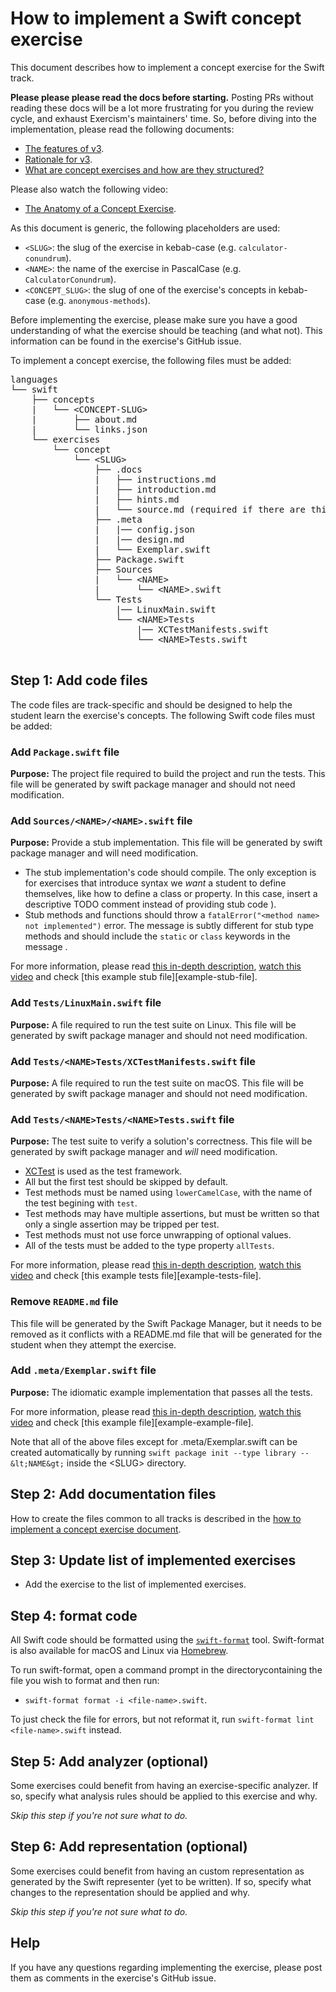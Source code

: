 # How to implement a Swift concept exercise

This document describes how to implement a concept exercise for the Swift track.

**Please please please read the docs before starting.** Posting PRs without reading these docs will be a lot more frustrating for you during the review cycle, and exhaust Exercism's maintainers' time. So, before diving into the implementation, please read the following documents:

- [The features of v3][docs-features-of-v3].
- [Rationale for v3][docs-rationale-for-v3].
- [What are concept exercises and how are they structured?][docs-concept-exercises]

Please also watch the following video:

- [The Anatomy of a Concept Exercise][anatomy-of-a-concept-exercise].

As this document is generic, the following placeholders are used:

- `<SLUG>`: the slug of the exercise in kebab-case (e.g. `calculator-conundrum`).
- `<NAME>`: the name of the exercise in PascalCase (e.g. `CalculatorConundrum`).
- `<CONCEPT_SLUG>`: the slug of one of the exercise's concepts in kebab-case (e.g. `anonymous-methods`).

Before implementing the exercise, please make sure you have a good understanding of what the exercise should be teaching (and what not). This information can be found in the exercise's GitHub issue. <!--Having done this, please read the [Swift concept exercises introduction][concept-exercises].-->

To implement a concept exercise, the following files must be added:

<pre>
languages
└── swift
    ├── concepts
    |   └── &lt;CONCEPT-SLUG&gt;
    |       ├── about.md
    |       └── links.json
    └── exercises
        └── concept
            └── &lt;SLUG&gt;
                ├── .docs
                |   ├── instructions.md
                |   ├── introduction.md
                |   ├── hints.md
                |   └── source.md (required if there are third-party sources)
                ├── .meta
                |   |── config.json
                |   |── design.md
                |   └── Exemplar.swift
                ├── Package.swift
                ├── Sources
                |   └── &lt;NAME&gt;
                |       └── &lt;NAME&gt;.swift
                └── Tests
                    |── LinuxMain.swift
                    └── &lt;NAME&gt;Tests
                        |── XCTestManifests.swift
                        └── &lt;NAME&gt;Tests.swift

</pre>

## Step 1: Add code files

The code files are track-specific and should be designed to help the student learn the exercise's concepts. The following Swift code files must be added:

### Add `Package.swift` file

**Purpose:** The project file required to build the project and run the tests. This file will be generated by swift package manager and should not need modification.

<!--For more information, check [this example project file][example-project-file].
-->

### Add `Sources/<NAME>/<NAME>.swift` file

**Purpose:** Provide a stub implementation. This file will be generated by swift package manager and will need modification.

- The stub implementation's code should compile. The only exception is for exercises that introduce syntax we _want_ a student to define themselves, like how to define a class or property. In this case, insert a descriptive TODO comment instead of providing stub code <!--(see [this example][todo]-->).
- Stub methods and functions should throw a `fatalError("<method name> not implemented")` error. <!--See [this instance method example][not-implemented].--> The message is subtly different for stub type methods and should include the `static` or `class` keywords in the message <!--, see [this static method example][not-implemented-static]-->.

For more information, please read [this in-depth description][stub-file], [watch this video][video-stub-file] and check [this example stub file][example-stub-file].

### Add `Tests/LinuxMain.swift` file

**Purpose:** A file required to run the test suite on Linux. This file will be generated by swift package manager and should not need modification.

### Add `Tests/<NAME>Tests/XCTestManifests.swift` file

**Purpose:** A file required to run the test suite on macOS. This file will be generated by swift package manager and should not need modification.

### Add `Tests/<NAME>Tests/<NAME>Tests.swift` file

**Purpose:** The test suite to verify a solution's correctness. This file will be generated by swift package manager and _will_ need modification.

- [XCTest][xctest] is used as the test framework.
- All but the first test should be skipped by default<!-- (check [this example][skip-fact])-->.
- Test methods must be named using `lowerCamelCase`, with the name of the test begining with `test`<!-- (check [this example][test-name])-->.
- Test methods may have multiple assertions, but must be written so that only a single assertion may be tripped per test.
- Test methods must not use force unwrapping of optional values.
- All of the tests must be added to the type property `allTests`.

For more information, please read [this in-depth description][tests-file], [watch this video][video-tests-file] and check [this example tests file][example-tests-file].

### Remove `README.md` file

This file will be generated by the Swift Package Manager, but it needs to be removed as it conflicts with a README.md file that will be generated for the student when they attempt the exercise.

### Add `.meta/Exemplar.swift` file

**Purpose:** The idiomatic example implementation that passes all the tests.

For more information, please read [this in-depth description][example-file], [watch this video][video-example-file] and check [this example file][example-example-file].

Note that all of the above files except for .meta/Exemplar.swift can be created automatically by running `swift package init --type library --&lt;NAME&gt;` inside the &lt;SLUG&gt; directory.

## Step 2: Add documentation files

How to create the files common to all tracks is described in the [how to implement a concept exercise document][how-to-implement-a-concept-exercise].

## Step 3: Update list of implemented exercises

- Add the exercise to the list of implemented exercises<!--[list of implemented exercises][implemented-exercises]-->.

## Step 4: format code

All Swift code should be formatted using the [`swift-format`][swift-format] tool. Swift-format is also available for macOS and Linux via [Homebrew][homebrew].

To run swift-format, open a command prompt in the directorycontaining the file you wish to format and then run:

- `swift-format format -i <file-name>.swift`.

To just check the file for errors, but not reformat it, run `swift-format lint <file-name>.swift` instead.

## Step 5: Add analyzer (optional)

Some exercises could benefit from having an exercise-specific analyzer<!--[analyzer][analyzer]-->. If so, specify what analysis rules should be applied to this exercise and why.

_Skip this step if you're not sure what to do._

## Step 6: Add representation (optional)

Some exercises could benefit from having an custom representation as generated by the Swift representer (yet to be written)<!-- [Swift representer][representer]-->. If so, specify what changes to the representation should be applied and why.

_Skip this step if you're not sure what to do._

<!--
## Inspiration

When implementing an exercise, it can be very useful to look at already implemented Swift exercises like the [strings][concept-exercise-strings], [datetimes][concept-exercise-datetimes] or [floating-point numbers][concept-exercise-numbers-floating-point] exercises. You can also check the exercise's [general concepts documents][reference] to see if other languages have already implemented an exercise for that concept.
-->

## Help

If you have any questions regarding implementing the exercise, please post them as comments in the exercise's GitHub issue.

<!--[analyzer]: https://github.com/exercism/csharp-analyzer
[representer]: https://github.com/exercism/csharp-representer
-->

<!--[concept-exercises]: ../exercises/concept/README.md
[implemented-exercises]: ../exercises/concept/README.md#implemented-exercises
-->

<!--[concept-exercise-strings]: ../exercises/concept/strings
[concept-exercise-dates]: ../exercises/concept/dates
[concept-exercise-numbers-floating-point]: ../exercises/concept/floating-point-numbers
-->

<!--[example-stub-file]: ../exercises/concept/strings/Source/Strings/Strings.swift
[example-tests-file]: ../exercises/concept/strings/Tests/StringsTests/StringTests.swift
[example-example-file]: ../exercises/concept/strings/.meta/Exemplar.swift
[example-project-file]: ../exercises/concept/strings/Package.swift
-->

[how-to-implement-a-concept-exercise]: https://github.com/exercism/v3/blob/main/docs/maintainers/generic-how-to-implement-a-concept-exercise.md
[docs-concept-exercises]: https://github.com/exercism/v3/blob/main/docs/concept-exercises.md
[docs-rationale-for-v3]: https://github.com/exercism/v3/blob/main/docs/rationale-for-v3.md
[docs-features-of-v3]: https://github.com/exercism/v3/blob/main/docs/features-of-v3.md
[anatomy-of-a-concept-exercise]: https://www.youtube.com/watch?v=gkbBqd7hPrA
[reference]: https://github.com/exercism/v3/blob/main/reference
[swift-format]: https://github.com/apple/swift-format
[allowing-fork-pr-changes]: https://help.github.com/en/github/collaborating-with-issues-and-pull-requests/allowing-changes-to-a-pull-request-branch-created-from-a-fork
[video-stub-file]: https://www.youtube.com/watch?v=gkbBqd7hPrA&t=1171
[video-tests-file]: https://www.youtube.com/watch?v=gkbBqd7hPrA&t=1255
[video-example-file]: https://www.youtube.com/watch?v=gkbBqd7hPrA&t=781
[homebrew]: https://brew.sh
[xctest]: https://developer.apple.com/documentation/xctest

<!--[skip-test]: ../exercises/concept/strings/Tests/StringsTests/StringTests.swift#L11
[test-name]: ../exercises/concept/strings/Tests/StringsTests/StringTests.swift#L24
-->

<!--[not-implemented-static]: ../exercises/concept/arrays/Arrays.cs#L12
[not-implemented]: ../exercises/concept/arrays/Arrays.cs#L17
-->

<!--[todo]: ../exercises/concept/basics/Sources/Basics/Basics.swift
-->

[stub-file]: https://github.com/exercism/v3/blob/main/docs/concept-exercises.md#stub-implementation-file
[tests-file]: https://github.com/exercism/v3/blob/main/docs/concept-exercises.md#tests-file
[example-file]: https://github.com/exercism/v3/blob/main/docs/concept-exercises.md#example-implementation-file
[video-stub-file]: https://www.youtube.com/watch?v=gkbBqd7hPrA&t=1171
[video-tests-file]: https://www.youtube.com/watch?v=gkbBqd7hPrA&t=1255
[video-example-file]: https://www.youtube.com/watch?v=gkbBqd7hPrA&t=781
